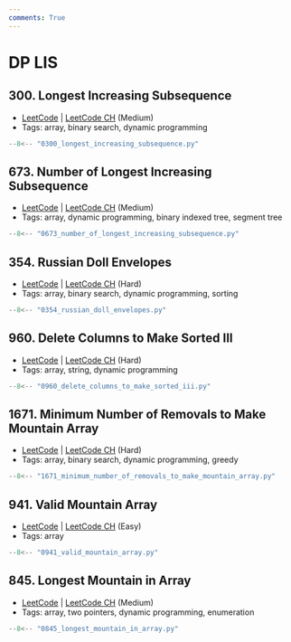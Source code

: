 ```yaml
---
comments: True
---
```


# DP LIS

## 300. Longest Increasing Subsequence

-   [LeetCode](https://leetcode.com/problems/longest-increasing-subsequence/) | [LeetCode CH](https://leetcode.cn/problems/longest-increasing-subsequence/) (Medium)
-   Tags: array, binary search, dynamic programming

```python title="300. Longest Increasing Subsequence"
--8<-- "0300_longest_increasing_subsequence.py"
```

## 673. Number of Longest Increasing Subsequence

-   [LeetCode](https://leetcode.com/problems/number-of-longest-increasing-subsequence/) | [LeetCode CH](https://leetcode.cn/problems/number-of-longest-increasing-subsequence/) (Medium)
-   Tags: array, dynamic programming, binary indexed tree, segment tree

```python title="673. Number of Longest Increasing Subsequence"
--8<-- "0673_number_of_longest_increasing_subsequence.py"
```

## 354. Russian Doll Envelopes

-   [LeetCode](https://leetcode.com/problems/russian-doll-envelopes/) | [LeetCode CH](https://leetcode.cn/problems/russian-doll-envelopes/) (Hard)
-   Tags: array, binary search, dynamic programming, sorting

```python title="354. Russian Doll Envelopes"
--8<-- "0354_russian_doll_envelopes.py"
```

## 960. Delete Columns to Make Sorted III

-   [LeetCode](https://leetcode.com/problems/delete-columns-to-make-sorted-iii/) | [LeetCode CH](https://leetcode.cn/problems/delete-columns-to-make-sorted-iii/) (Hard)
-   Tags: array, string, dynamic programming

```python title="960. Delete Columns to Make Sorted III"
--8<-- "0960_delete_columns_to_make_sorted_iii.py"
```

## 1671. Minimum Number of Removals to Make Mountain Array

-   [LeetCode](https://leetcode.com/problems/minimum-number-of-removals-to-make-mountain-array/) | [LeetCode CH](https://leetcode.cn/problems/minimum-number-of-removals-to-make-mountain-array/) (Hard)
-   Tags: array, binary search, dynamic programming, greedy

```python title="1671. Minimum Number of Removals to Make Mountain Array"
--8<-- "1671_minimum_number_of_removals_to_make_mountain_array.py"
```

## 941. Valid Mountain Array

-   [LeetCode](https://leetcode.com/problems/valid-mountain-array/) | [LeetCode CH](https://leetcode.cn/problems/valid-mountain-array/) (Easy)
-   Tags: array

```python title="941. Valid Mountain Array"
--8<-- "0941_valid_mountain_array.py"
```

## 845. Longest Mountain in Array

-   [LeetCode](https://leetcode.com/problems/longest-mountain-in-array/) | [LeetCode CH](https://leetcode.cn/problems/longest-mountain-in-array/) (Medium)
-   Tags: array, two pointers, dynamic programming, enumeration

```python title="845. Longest Mountain in Array"
--8<-- "0845_longest_mountain_in_array.py"
```
